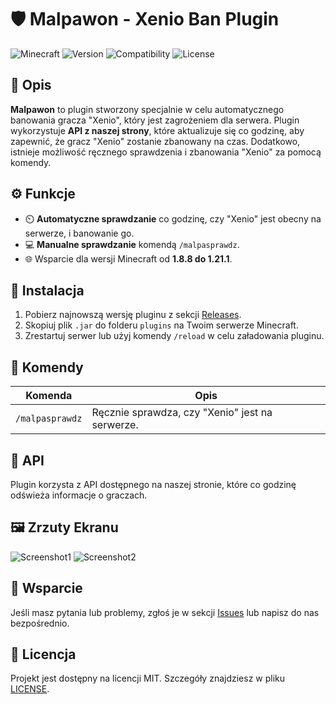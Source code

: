 # 🛡️ Malpawon - Xenio Ban Plugin

![Minecraft](https://img.shields.io/badge/Minecraft-Plugin-brightgreen?style=for-the-badge&logo=minecraft)
![Version](https://img.shields.io/badge/Version-1.0.0-blue?style=for-the-badge)
![Compatibility](https://img.shields.io/badge/Minecraft-1.8.8%20to%201.21.1-orange?style=for-the-badge)
![License](https://img.shields.io/github/license/yourusername/malpawon?style=for-the-badge)

## 📖 Opis

**Malpawon** to plugin stworzony specjalnie w celu automatycznego banowania gracza "Xenio", który jest zagrożeniem dla serwera. Plugin wykorzystuje **API z naszej strony**, które aktualizuje się co godzinę, aby zapewnić, że gracz "Xenio" zostanie zbanowany na czas. Dodatkowo, istnieje możliwość ręcznego sprawdzenia i zbanowania "Xenio" za pomocą komendy.

## ⚙️ Funkcje

- ⏲️ **Automatyczne sprawdzanie** co godzinę, czy "Xenio" jest obecny na serwerze, i banowanie go.
- 💻 **Manualne sprawdzanie** komendą `/malpasprawdz`.
- 🌐 Wsparcie dla wersji Minecraft od **1.8.8 do 1.21.1**.

## 🚀 Instalacja

1. Pobierz najnowszą wersję pluginu z sekcji [Releases](https://github.com/yourusername/malpawon/releases).
2. Skopiuj plik `.jar` do folderu `plugins` na Twoim serwerze Minecraft.
3. Zrestartuj serwer lub użyj komendy `/reload` w celu załadowania pluginu.

## 📜 Komendy

| Komenda             | Opis                                        |
|---------------------|---------------------------------------------|
| `/malpasprawdz`     | Ręcznie sprawdza, czy "Xenio" jest na serwerze. |

## 🔧 API

Plugin korzysta z API dostępnego na naszej stronie, które co godzinę odświeża informacje o graczach.

## 🖼️ Zrzuty Ekranu

![Screenshot1](https://yourimageurl.com/screenshot1)
![Screenshot2](https://yourimageurl.com/screenshot2)

## 🤝 Wsparcie

Jeśli masz pytania lub problemy, zgłoś je w sekcji [Issues](https://github.com/yourusername/malpawon/issues) lub napisz do nas bezpośrednio.

## 📝 Licencja

Projekt jest dostępny na licencji MIT. Szczegóły znajdziesz w pliku [LICENSE](./LICENSE).

